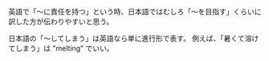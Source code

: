 英語で「〜に責任を持つ」という時、日本語ではむしろ「〜を目指す」くらいに訳した方が伝わりやすいと思う。

日本語の「〜してしまう」は英語なら単に進行形で表す。
例えば、「暑くて溶けてしまう」は "melting" でいい。
